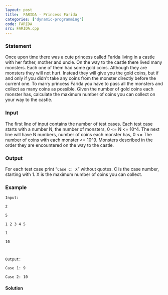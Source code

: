 ```yaml
---
layout: post
title:  FARIDA - Princess Farida
categories: ['dynamic-programming']
code: FARIDA
src: FARIDA.cpp
---
```


### **Statement**

Once upon time there was a cute princess called Farida living in a castle with
her father, mother and uncle. On the way to the castle there lived many
monsters. Each one of them had some gold coins. Although they are monsters
they will not hurt. Instead they will give you the gold coins, but if and only
if you didn't take any coins from the monster directly before the current one.
To marry princess Farida you have to pass all the monsters and collect as many
coins as possible. Given the number of gold coins each monster has, calculate
the maximum number of coins you can collect on your way to the castle.

### Input

The first line of input contains the number of test cases. Each test case
starts with a number N, the number of monsters, 0 <= N <= 10^4. The next line
will have N numbers, number of coins each monster has, 0 <= The number of
coins with each monster <= 10^9. Monsters described in the order they are
encountered on the way to the castle.

### Output

For each test case print “`Case C: X`” without quotes. C is the case number,
starting with 1. X is the maximum number of coins you can collect.

### Example

    
    
    Input:
    2
    5
    1 2 3 4 5
    1
    10
    
    Output:
    Case 1: 9
    Case 2: 10



#### **Solution**



